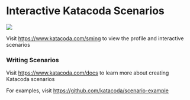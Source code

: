 # Interactive Katacoda Scenarios

[![](http://shields.katacoda.com/katacoda/sming/count.svg)](https://www.katacoda.com/sming "Get your profile on Katacoda.com")

Visit https://www.katacoda.com/sming to view the profile and interactive scenarios

### Writing Scenarios
Visit https://www.katacoda.com/docs to learn more about creating Katacoda scenarios

For examples, visit https://github.com/katacoda/scenario-example
